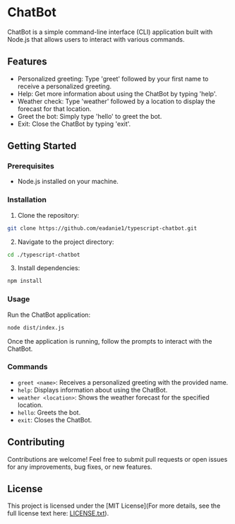 # ChatBot

ChatBot is a simple command-line interface (CLI) application built with Node.js that allows users to interact with various commands.

## Features

- Personalized greeting: Type 'greet' followed by your first name to receive a personalized greeting.
- Help: Get more information about using the ChatBot by typing 'help'.
- Weather check: Type 'weather' followed by a location to display the forecast for that location.
- Greet the bot: Simply type 'hello' to greet the bot.
- Exit: Close the ChatBot by typing 'exit'.

## Getting Started

### Prerequisites

- Node.js installed on your machine.

### Installation

1. Clone the repository:

```bash
git clone https://github.com/eadanie1/typescript-chatbot.git
```

2. Navigate to the project directory:

```bash
cd ./typescript-chatbot
```

3. Install dependencies:

```bash
npm install
```

### Usage

Run the ChatBot application:

```bash
node dist/index.js
```

Once the application is running, follow the prompts to interact with the ChatBot.

### Commands

- `greet <name>`: Receives a personalized greeting with the provided name.
- `help`: Displays information about using the ChatBot.
- `weather <location>`: Shows the weather forecast for the specified location.
- `hello`: Greets the bot.
- `exit`: Closes the ChatBot.

## Contributing

Contributions are welcome! Feel free to submit pull requests or open issues for any improvements, bug fixes, or new features.

## License

This project is licensed under the [MIT License](For more details, see the full license text here: [LICENSE.txt](LICENSE.txt)).
